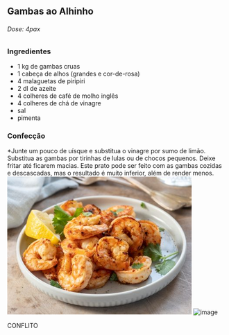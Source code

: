 ## Gambas ao Alhinho

###### Dose: 4pax

### Ingredientes

- 1 kg de gambas cruas
- 1 cabeça de alhos (grandes e cor-de-rosa)
- 4 malaguetas de piripiri
- 2 dl de azeite
- 4 colheres de café de molho inglês
- 4 colheres de chá de vinagre
- sal
- pimenta

### Confecção

\*Junte um pouco de uísque e substitua o vinagre por sumo de limão.
Substitua as gambas por tirinhas de lulas ou de chocos pequenos.
Deixe fritar até ficarem macias.
Este prato pode ser feito com as gambas cozidas e descascadas, mas o resultado é muito inferior, além de render menos.
![alt text](image-5.png)
![image](https://github.com/pedrofranzina/receitas/assets/167815959/a470f821-7f08-45d7-ae4a-d1347f030863)

CONFLITO
